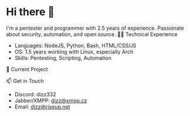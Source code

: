 # Hi there 👋

I'm a pentester and programmer with 2.5 years of experience. Passionate about security, automation, and open source.
👨‍💻 Technical Experience
- Languages: NodeJS, Python, Bash, HTML/CSS/JS
- OS: 1.5 years working with Linux, especially Arch
- Skills: Pentesting, Scripting, Automation

🔭 Current Project


📫 Get in Touch
- Discord: dizz332
- Jabber/XMPP: [dizz@xmpp.cz](xmpp:dizz@xmpp.cz)
- Email: [dizz@riseup.net](mailto:dizz@riseup.net)
